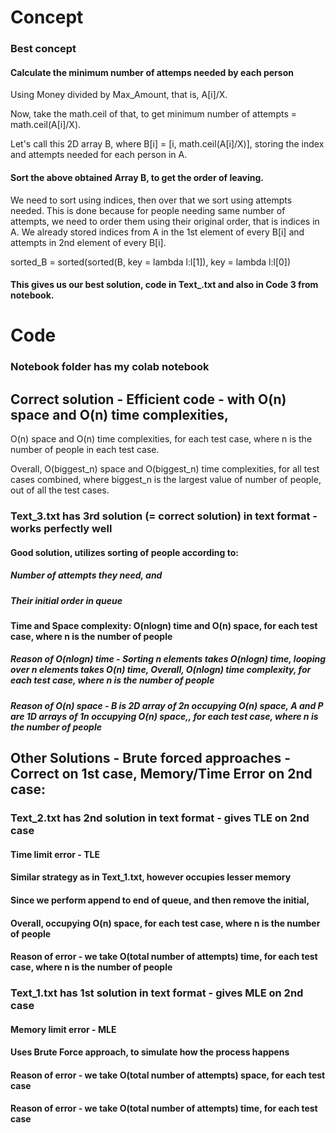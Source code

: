 # Concept

### Best concept
#### Calculate the minimum number of attemps needed by each person 
Using Money divided by Max_Amount, that is, A[i]/X.

Now, take the math.ceil of that, to get minimum number of attempts = math.ceil(A[i]/X).

Let's call this 2D array B, where B[i] = [i, math.ceil(A[i]/X)], storing the index and attempts needed for each person in A.

#### Sort the above obtained Array B, to get the order of leaving.

We need to sort using indices, then over that we sort using attempts needed. This is done because for people needing same number of attempts, we need to order them using their original order, that is indices in A. We already stored indices from A in the 1st element of every B[i] and attempts in 2nd element of every B[i].

sorted_B = sorted(sorted(B, key = lambda l:l[1]), key = lambda l:l[0])

#### This gives us our best solution, code in Text_.txt and also in Code 3 from notebook.

# Code

### Notebook folder has my colab notebook

## Correct solution - Efficient code - with O(n) space and O(n) time complexities, 

O(n) space and O(n) time complexities, for each test case, where n is the number of people in each test case.

Overall, O(biggest_n) space and O(biggest_n) time complexities, for all test cases combined, where biggest_n is the largest value of number of people, out of all the test cases.

### Text_3.txt has 3rd solution (= correct solution) in text format - works perfectly well
#### Good solution, utilizes sorting of people according to:
##### Number of attempts they need, and
##### Their initial order in queue
#### Time and Space complexity: O(nlogn) time and O(n) space, for each test case, where n is the number of people
##### Reason of O(nlogn) time - Sorting n elements takes O(nlogn) time, looping over n elements takes O(n) time, Overall, O(nlogn) time complexity, for each test case, where n is the number of people
##### Reason of O(n) space - B is 2D array of 2*n occupying O(n) space, A and P are 1D arrays of 1*n occupying O(n) space,, for each test case, where n is the number of people

## Other Solutions - Brute forced approaches - Correct on 1st case, Memory/Time Error on 2nd case:

### Text_2.txt has 2nd solution in text format - gives TLE on 2nd case
#### Time limit error - TLE
#### Similar strategy as in Text_1.txt, however occupies lesser memory
#### Since we perform append to end of queue, and then remove the initial,
#### Overall, occupying O(n) space, for each test case, where n is the number of people
#### Reason of error - we take O(total number of attempts) time, for each test case, where n is the number of people

### Text_1.txt has 1st solution in text format - gives MLE on 2nd case
#### Memory limit error - MLE
#### Uses Brute Force approach, to simulate how the process happens
#### Reason of error - we take O(total number of attempts) space, for each test case
#### Reason of error - we take O(total number of attempts) time, for each test case
